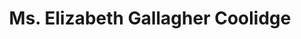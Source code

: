 ---
layout: layouts/profile.liquid
title: Ms. Elizabeth Gallagher Coolidge
id: ms_elizabeth_gallagher_coolidge
prefix: Ms.
first: Elizabeth
middle: Gallagher
last: Coolidge
suffix: 
currentTitle: Managing Director, Regional Head of Public Finance, Midwest
currentOrg: UBS Financial Services Inc.
bio: Elizabeth Gallagher Coolidge<br /><br />Managing Director, Regional Head of Public Finance, Midwest<br /><br />UBS Financial Services Inc.<br /><br />Ms. Coolidge joined UBS Financial Services Inc. in August of 2017, as Managing Director and Head of the Midwest Region. She began her career in the public finance industry more than 30 years ago, working her way from an institutional bond salesperson to her current position at UBS.<br /><br />During her career, Ms. Coolidge has served as lead banking underwriter on over $40 billion of taxable and tax- exempt securities for such issuers as City of Chicago, State of Illinois, State of Wisconsin, Chicago Public Schools, State of Ohio, State of Indiana, and the State of Michigan to name a few. <br /><br />Ms. Coolidge also served as the lead banker on the groundbreaking Chicago Housing Authority Captial Program Revenue Bonds Serie 2001. This transaction marked the first time that a local housing authority was able to sell highly rated, tax-exempt bonds, backed solely by federal grants that the Authority received from HUD. This financing set the framework for future financings of this nature and was awarded the inaugural "Deal of the Year" by The Bond Buyer in December 2002. Ms. Coolidge subsequently served as lead banker on the Indianapolis Bond Bank Community Justice Center Revenue Bonds, Series 2019 which was awarded the Midwest Deal of the Year by The Bond Buyer in December 2019.<br /><br />Ms. Coolidge also serves on numerous charitable boards in Chicago. She has served on the board of the Chicago Summer Business Institute since its inception, and has served the past 10 years as Chair. Ms. Coolidge also serves on the board of The Civic Federation, where she previously served as Vice-Chair and currently sits on the Executive Committee. She currently serves on the Board of Regents at St. Ignatius College Prep, and The Irish Fellowship Club of Chicago. She is a member of the Economic Club where she served on the Membership Committee. She is also a member of the Chicago Network.<br /><br />Past board service has included The Chicago Infrastructure Trust, where she was appointed by Mayor Rahm Emanuel in 2018. She has also previously served as Chair of both the Illinois Council Against Handgun Violence (ICHV) and Project Exploration. During her time as Chair of ICHV, Ms. Coolidge spoke at numerous rallies, including The Million Mom March. She also frequently appeared in the media on the topic of gun violence.<br /><br />Ms. Coolidge was honored in 2017 with the Trailblazing Women Award for her accomplishments in the industry and her dedication to furthering the careers of women in public finance.<br /><br />Ms. Coolidge graduated from the University of Illinois-Urbana/Champaign.
linkedin: https://www.linkedin.com/
tiktok: 
twitter: 
aboutme: 
insta: 
orgURL: 
snapchat: 
personalURL: 
smallHeadshotURL: assets/images/headshots/Elizabeth%20Coolidge%20-%20Color%20%28002%29_converted_scaled.avif
originalHeadshotURL: assets/images/headshots/Elizabeth%20Coolidge%20-%20Color%20%28002%29_converted_scaled.avif
tags-experience: 
 - Business Development
 - Capital Markets
 - ESG Experience
 - Finance
 - P&L&#58; $0-$500M
 - SEC Qualified Financial Expert
 - Business Development
 - Capital Markets
 - ESG Experience
 - Finance
 - P&L&#58; $0-$500M
tags-current-industries: 
 - Civic/Public Policy
 - Financial Activities
 - Government
 - Health Care and Social Assistance
 - Religious, Grantmaking, Civic, Professional, and Similar Organizations
 - Securities, Commodity Contracts, and Other Financial Investments and Related Activities
 - Social Assistance
tags-current-position: 
 - Executive Director
tags-past-industries: 
 - Civic/Public Policy
 - Community Development/Organizing
 - Financial Activities
 - Government
 - Investment Banking
tags-past-position: 
 - Chairman
 - Executive Director
 - SVP / Senior Vice President
 - VP / Vice President
tags-current-board-service: 
    - Nonprofit
tags-past-board-service: 
    - Nonprofit
boards-current-corporate-private: 
boards-current-corporate-public: 
boards-current-nonprofit: 
 - Chicago Summer Business Institute, Chair
 - Civic Federation, Executive Committee
 - Maryville Academy, Board Director
 - The Irish Fellowship Club of Chicago, Board Director
boards-current-privateequity: 
boards-current-spac: 
boards-current-vc: 
boards-past-corporate-private: 
boards-past-corporate-public: 
boards-past-nonprofit: 
 - Illinois Council Against Handgun Violence (ICHV), Board Chair
 - Project Exploration, Board Chair
 - Chicago Infrastructure Trust, Board Director
boards-past-privateequity: 
boards-past-spac: 
boards-past-vc: 
---